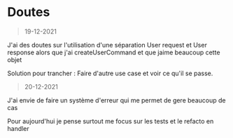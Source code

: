 # Doutes

> 19-12-2021

J'ai des doutes sur l'utilisation d'une séparation User request et User response alors que j'ai createUserCommand et que jaime beaucoup cette objet

Solution pour trancher : Faire d'autre use case et voir ce qu'il se passe.

> 20-12-2021

J'ai envie de faire un système d'erreur qui me permet de gere beaucoup de cas

Pour aujourd'hui je pense surtout me focus sur les tests et le refacto en handler
